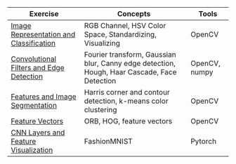 Exercise | Concepts | Tools 
--- | --- | ---
[Image Representation and Classification](1_4_Image_Representation_and_Classification) | RGB Channel, HSV Color Space, Standardizing, Visualizing | OpenCV
[Convolutional Filters and Edge Detection](1_5_Convolutional_Filters_and_Edge_Detection) | Fourier transform, Gaussian blur, Canny edge detection, Hough, Haar Cascade, Face Detection | OpenCV, numpy
[Features and Image Segmentation](1_6_Types_of_Features_and_Image_Segmentation) | Harris corner and contour detection, k-means color clustering | OpenCV
[Feature Vectors](1_7_Feature_Vectors) | ORB, HOG, feature vectors | OpenCV
[CNN Layers and Feature Visualization](1_8_CNN_Layers_and_Feature_Visualization) | FashionMNIST | Pytorch

